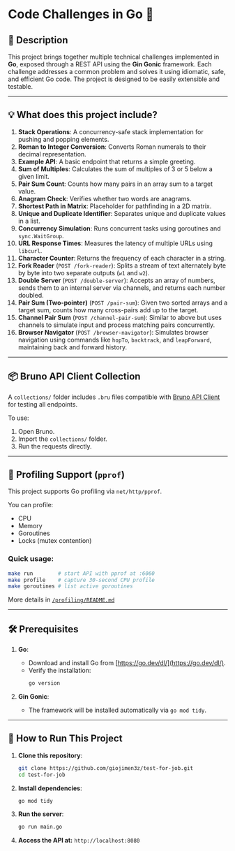 # Code Challenges in Go 🚀

## 📖 Description
This project brings together multiple technical challenges implemented in **Go**, exposed through a REST API using the **Gin Gonic** framework. Each challenge addresses a common problem and solves it using idiomatic, safe, and efficient Go code. The project is designed to be easily extensible and testable.

---

## 💡 What does this project include?

1. **Stack Operations**: A concurrency-safe stack implementation for pushing and popping elements.
2. **Roman to Integer Conversion**: Converts Roman numerals to their decimal representation.
3. **Example API**: A basic endpoint that returns a simple greeting.
4. **Sum of Multiples**: Calculates the sum of multiples of 3 or 5 below a given limit.
5. **Pair Sum Count**: Counts how many pairs in an array sum to a target value.
6. **Anagram Check**: Verifies whether two words are anagrams.
7. **Shortest Path in Matrix**: Placeholder for pathfinding in a 2D matrix.
8. **Unique and Duplicate Identifier**: Separates unique and duplicate values in a list.
9. **Concurrency Simulation**: Runs concurrent tasks using goroutines and `sync.WaitGroup`.
10. **URL Response Times**: Measures the latency of multiple URLs using `libcurl`.
11. **Character Counter**: Returns the frequency of each character in a string.
12. **Fork Reader** (`POST /fork-reader`):
    Splits a stream of text alternately byte by byte into two separate outputs (`w1` and `w2`).
13. **Double Server** (`POST /double-server`):
    Accepts an array of numbers, sends them to an internal server via channels, and returns each number doubled.
14. **Pair Sum (Two-pointer)** (`POST /pair-sum`):
    Given two sorted arrays and a target sum, counts how many cross-pairs add up to the target.
15. **Channel Pair Sum** (`POST /channel-pair-sum`):
    Similar to above but uses channels to simulate input and process matching pairs concurrently.
16. **Browser Navigator** (`POST /browser-navigator`):
    Simulates browser navigation using commands like `hopTo`, `backtrack`, and `leapForward`, maintaining back and forward history.

---

## 📦 Bruno API Client Collection

A `collections/` folder includes `.bru` files compatible with [Bruno API Client](https://www.usebruno.com/) for testing all endpoints.

To use:
1. Open Bruno.
2. Import the `collections/` folder.
3. Run the requests directly.

---

## 🔬 Profiling Support (`pprof`)

This project supports Go profiling via `net/http/pprof`.

You can profile:
- CPU
- Memory
- Goroutines
- Locks (mutex contention)

### Quick usage:
```bash
make run        # start API with pprof at :6060
make profile    # capture 30-second CPU profile
make goroutines # list active goroutines
```

More details in [`/profiling/README.md`](./profiling/README.md)

---

## 🛠️ Prerequisites

1. **Go**:
    - Download and install Go from [https://go.dev/dl/](https://go.dev/dl/).
    - Verify the installation:
      ```bash
      go version
      ```

2. **Gin Gonic**:
    - The framework will be installed automatically via `go mod tidy`.

---

## 🚀 How to Run This Project

1. **Clone this repository**:
   ```bash
   git clone https://github.com/giojimen3z/test-for-job.git
   cd test-for-job
   ```

2. **Install dependencies**:
   ```bash
   go mod tidy
   ```

3. **Run the server**:
   ```bash
   go run main.go
   ```

4. **Access the API at:** `http://localhost:8080`
